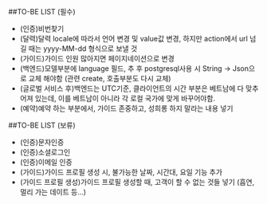 ##TO-BE LIST (필수)

- (인증)비번찾기
- (달력)달력 locale에 따라서 언어 변경 및 value값 변경, 하지만 action에서 url 넘길 때는 yyyy-MM-dd 형식으로 보낼 것
- (가이드)가이드 인원 많아지면 페이지네이션으로 변경
- (백엔드)모델부분에 language 필드, 추 후 postgresql사용 시 String -> Json으로 교체 해야함 (관련 create, 호출부분도 다시 교체)
- (글로벌 서비스 후)백엔드는 UTC기준, 클라이언트의 시간 부분은 베트남에 다 맞추어져 있는데, 이를 베트남이 아니라 각 로컬 국가에 맞게 바꾸어야함.
- (예약)예약 하는 부분에서, 가이드 존중하고, 성희롱 하지 말라는 내용 넣기

##TO-BE LIST (보류)

- (인증)문자인증
- (인증)소셜로그인
- (인증)이메일 인증
- (가이드)가이드 프로필 생성 시, 불가능한 날짜, 시간대, 요일 기능 추가
- (가이드 프로필 생성)가이드 프로필 생성할 때, 고객이 할 수 없는 것들 넣기 (흡연, 멀리 가는 데이트 등...)
